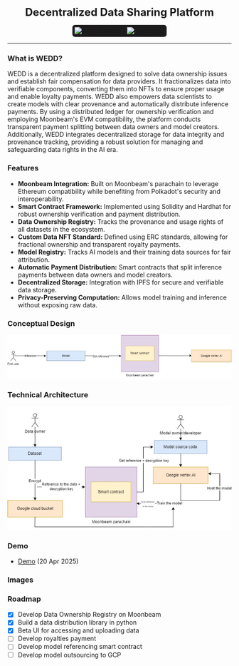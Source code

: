 <p align="center">
<br />
    <img src="https://github.com/user-attachments/assets/your-image-id-here" width="400" alt=""/>
<br />
</p>
<p align="center"><strong style="font-size: 24px;">Decentralized Data Sharing Platform</strong></p>
<p align="center" style="display: flex; justify-content: center; align-items: center;">
    <span style="display: inline-flex; align-items: center; background-color: #1c1c1c; padding: 5px; border-radius: 6px;">
        <img src="https://img.shields.io/github/stars/yourusername/yourrepo?style=social" alt="GitHub stars"/>
        <span style="margin: 0 10px; color: white; font-size: 14px;"></span>
        <a href="https://your-website.com/">
            <img src="https://github.com/user-attachments/assets/your-logo-id-here" alt="Your Logo" style="height: 21px;"/>
        </a>
    </span>
</p>

---

### What is WEDD?
WEDD is a decentralized platform designed to solve data ownership issues and establish fair compensation for data providers. It fractionalizes data into verifiable components, converting them into NFTs to ensure proper usage and enable loyalty payments. WEDD also empowers data scientists to create models with clear provenance and automatically distribute inference payments. By using a distributed ledger for ownership verification and employing Moonbeam's EVM compatibility, the platform conducts transparent payment splitting between data owners and model creators. Additionally, WEDD integrates decentralized storage for data integrity and provenance tracking, providing a robust solution for managing and safeguarding data rights in the AI era.

### Features
- **Moonbeam Integration:** Built on Moonbeam's parachain to leverage Ethereum compatibility while benefiting from Polkadot's security and interoperability.
- **Smart Contract Framework:** Implemented using Solidity and Hardhat for robust ownership verification and payment distribution.
- **Data Ownership Registry:** Tracks the provenance and usage rights of all datasets in the ecosystem.
- **Custom Data NFT Standard:** Defined using ERC standards, allowing for fractional ownership and transparent royalty payments.
- **Model Registry:** Tracks AI models and their training data sources for fair attribution.
- **Automatic Payment Distribution:** Smart contracts that split inference payments between data owners and model creators.
- **Decentralized Storage:** Integration with IPFS for secure and verifiable data storage.
- **Privacy-Preserving Computation:** Allows model training and inference without exposing raw data.

### Conceptual Design
![Concept](./assets/concept.jpeg)

### Technical Architecture
![TechnicalArch](./assets/architecture.jpeg)


### Demo
- [Demo](https://youtu.be/-1HFS6fdr9k) (20 Apr 2025)

### Images


### Roadmap

- [x] Develop Data Ownership Registry on Moonbeam
- [x] Build a data distribution library in python
- [x] Beta UI for accessing and uploading data
- [ ] Develop royalties payment
- [ ] Develop model referencing smart contract
- [ ] Develop model outsourcing to GCP
